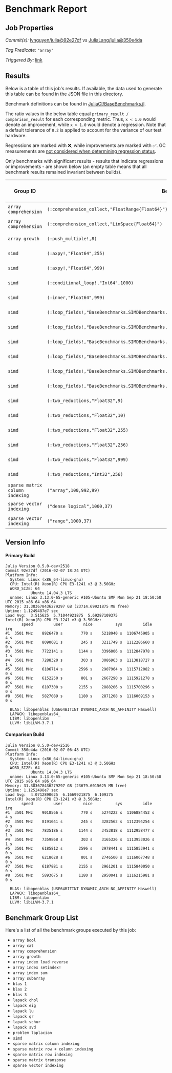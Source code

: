 # Benchmark Report

## Job Properties

*Commit(s):* [lvnguyen/julia@92e27df](https://github.com/lvnguyen/julia/commit/92e27dffc2bbaae252f5248b0dee35a6bf5fc87a) vs [JuliaLang/julia@350e4da](https://github.com/JuliaLang/julia/commit/350e4da9250bf8f14a77c388d4188669176b6736)

*Tag Predicate:* `"array"`

*Triggered By:* [link](https://github.com/JuliaLang/julia/pull/14969#issuecomment-181096541)

## Results

Below is a table of this job's results. If available, the data used to generate this
table can be found in the JSON file in this directory.

Benchmark definitions can be found in [JuliaCI/BaseBenchmarks.jl](https://github.com/JuliaCI/BaseBenchmarks.jl).

The ratio values in the below table equal `primary_result / comparison_result` for each corresponding
metric. Thus, `x < 1.0` would denote an improvement, while `x > 1.0` would denote a regression.
Note that a default tolerance of `0.2` is applied to account for the variance of our test
hardware.

Regressions are marked with :x:, while improvements are marked with :white_check_mark:. GC
measurements are [not considered when determining regression status](https://github.com/JuliaCI/BenchmarkTrackers.jl/issues/5).

Only benchmarks with significant results - results that indicate regressions or improvements - are
shown below (an empty table means that all benchmark results remained invariant between builds).

| Group ID | Benchmark ID | time | time spent in GC | bytes allocated | number of allocations |
|----------|--------------|------|------------------|-----------------|-----------------------|
| `array comprehension` | `(:comprehension_collect,"FloatRange{Float64}")` | **0.3** :white_check_mark: | 1.05 | 1.0 | 1.0 |
| `array comprehension` | `(:comprehension_collect,"LinSpace{Float64}")` | **0.62** :white_check_mark: | 1.06 | 1.0 | 1.0 |
| `array growth` | `(:push_multiple!,8)` | **1.32** :x: | 0.0 | 1.0 | 1.0 |
| `simd` | `(:axpy!,"Float64",255)` | **0.78** :white_check_mark: | 1.0 | 1.0 | 1.0 |
| `simd` | `(:axpy!,"Float64",999)` | **0.77** :white_check_mark: | 1.0 | 1.0 | 1.0 |
| `simd` | `(:conditional_loop!,"Int64",1000)` | **1.36** :x: | 1.0 | 1.0 | 1.0 |
| `simd` | `(:inner,"Float64",999)` | **0.8** :white_check_mark: | 1.0 | 1.0 | 1.0 |
| `simd` | `(:loop_fields!,"BaseBenchmarks.SIMDBenchmarks.ImmutableFields{V<:AbstractArray{T,1}}","Float64",256)` | **0.76** :white_check_mark: | 1.0 | 1.0 | 1.0 |
| `simd` | `(:loop_fields!,"BaseBenchmarks.SIMDBenchmarks.ImmutableFields{V<:AbstractArray{T,1}}","Float64",999)` | **0.73** :white_check_mark: | 1.0 | 1.0 | 1.0 |
| `simd` | `(:loop_fields!,"BaseBenchmarks.SIMDBenchmarks.ImmutableFields{V<:AbstractArray{T,1}}","Float64",1000)` | **1.34** :x: | 1.0 | 1.0 | 1.0 |
| `simd` | `(:loop_fields!,"BaseBenchmarks.SIMDBenchmarks.MutableFields{V<:AbstractArray{T,1}}","Float64",256)` | **0.76** :white_check_mark: | 1.0 | 1.0 | 1.0 |
| `simd` | `(:loop_fields!,"BaseBenchmarks.SIMDBenchmarks.MutableFields{V<:AbstractArray{T,1}}","Float64",999)` | **0.73** :white_check_mark: | 1.0 | 1.0 | 1.0 |
| `simd` | `(:loop_fields!,"BaseBenchmarks.SIMDBenchmarks.MutableFields{V<:AbstractArray{T,1}}","Float64",1000)` | **1.34** :x: | 1.0 | 1.0 | 1.0 |
| `simd` | `(:two_reductions,"Float32",9)` | **1.67** :x: | 1.0 | 1.0 | 1.0 |
| `simd` | `(:two_reductions,"Float32",10)` | **1.68** :x: | 1.0 | 1.0 | 1.0 |
| `simd` | `(:two_reductions,"Float32",255)` | **1.52** :x: | 1.0 | 1.0 | 1.0 |
| `simd` | `(:two_reductions,"Float32",256)` | **1.52** :x: | 1.0 | 1.0 | 1.0 |
| `simd` | `(:two_reductions,"Float32",999)` | **1.24** :x: | 1.0 | 1.0 | 1.0 |
| `simd` | `(:two_reductions,"Int32",256)` | **1.73** :x: | 1.0 | 1.0 | 1.0 |
| `sparse matrix column indexing` | `("array",100,992,99)` | **0.71** :white_check_mark: | 1.0 | 1.0 | 1.0 |
| `sparse vector indexing` | `("dense logical",1000,37)` | **0.62** :white_check_mark: | 1.0 | 1.0 | 1.0 |
| `sparse vector indexing` | `("range",1000,37)` | **0.45** :white_check_mark: | Inf | 1.0 | 1.0 |

## Version Info

#### Primary Build

```
Julia Version 0.5.0-dev+2518
Commit 92e27df (2016-02-07 18:24 UTC)
Platform Info:
  System: Linux (x86_64-linux-gnu)
  CPU: Intel(R) Xeon(R) CPU E3-1241 v3 @ 3.50GHz
  WORD_SIZE: 64
           Ubuntu 14.04.3 LTS
  uname: Linux 3.13.0-65-generic #105-Ubuntu SMP Mon Sep 21 18:50:58 UTC 2015 x86_64 x86_64
Memory: 31.383678436279297 GB (23714.69921875 MB free)
Uptime: 1.1249487e7 sec
Load Avg:  3.515625  5.71044921875  5.69287109375
Intel(R) Xeon(R) CPU E3-1241 v3 @ 3.50GHz: 
       speed         user         nice          sys         idle          irq
#1  3501 MHz    8926470 s        770 s    5218940 s  1106745905 s          4 s
#2  3501 MHz    8090681 s        245 s    3211749 s  1112286660 s          0 s
#3  3501 MHz    7722141 s       1144 s    3396006 s  1112847978 s          1 s
#4  3501 MHz    7288320 s        303 s    3086963 s  1113818727 s          1 s
#5  3501 MHz    6106714 s       2596 s    2907964 s  1115712082 s          0 s
#6  3501 MHz    6152250 s        801 s    2667290 s  1115921278 s          0 s
#7  3501 MHz    6107300 s       2155 s    2888206 s  1115700296 s          0 s
#8  3501 MHz    5827089 s       1180 s    2871208 s  1116069153 s          0 s

  BLAS: libopenblas (USE64BITINT DYNAMIC_ARCH NO_AFFINITY Haswell)
  LAPACK: libopenblas64_
  LIBM: libopenlibm
  LLVM: libLLVM-3.7.1

```

#### Comparison Build

```
Julia Version 0.5.0-dev+2516
Commit 350e4da (2016-02-07 06:48 UTC)
Platform Info:
  System: Linux (x86_64-linux-gnu)
  CPU: Intel(R) Xeon(R) CPU E3-1241 v3 @ 3.50GHz
  WORD_SIZE: 64
           Ubuntu 14.04.3 LTS
  uname: Linux 3.13.0-65-generic #105-Ubuntu SMP Mon Sep 21 18:50:58 UTC 2015 x86_64 x86_64
Memory: 31.383678436279297 GB (23679.6015625 MB free)
Uptime: 1.1252498e7 sec
Load Avg:  4.0712890625  6.1669921875  6.109375
Intel(R) Xeon(R) CPU E3-1241 v3 @ 3.50GHz: 
       speed         user         nice          sys         idle          irq
#1  3501 MHz    9018566 s        770 s    5274222 s  1106884452 s          4 s
#2  3501 MHz    8191641 s        245 s    3282562 s  1112394254 s          0 s
#3  3501 MHz    7835186 s       1144 s    3453818 s  1112958477 s          1 s
#4  3501 MHz    7359868 s        303 s    3165326 s  1113953026 s          1 s
#5  3501 MHz    6185812 s       2596 s    2978441 s  1115853941 s          0 s
#6  3501 MHz    6218628 s        801 s    2746500 s  1116067748 s          0 s
#7  3501 MHz    6187881 s       2155 s    2961201 s  1115840050 s          0 s
#8  3501 MHz    5893675 s       1180 s    2950041 s  1116215981 s          0 s

  BLAS: libopenblas (USE64BITINT DYNAMIC_ARCH NO_AFFINITY Haswell)
  LAPACK: libopenblas64_
  LIBM: libopenlibm
  LLVM: libLLVM-3.7.1

```

## Benchmark Group List

Here's a list of all the benchmark groups executed by this job:

- `array bool`
- `array cat`
- `array comprehension`
- `array growth`
- `array index load reverse`
- `array index setindex!`
- `array index sum`
- `array subarray`
- `blas 1`
- `blas 2`
- `blas 3`
- `lapack chol`
- `lapack eig`
- `lapack lu`
- `lapack qr`
- `lapack schur`
- `lapack svd`
- `problem laplacian`
- `simd`
- `sparse matrix column indexing`
- `sparse matrix row + column indexing`
- `sparse matrix row indexing`
- `sparse matrix transpose`
- `sparse vector indexing`
